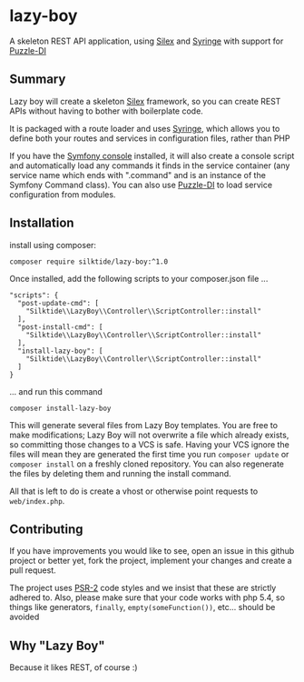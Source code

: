 # lazy-boy
A skeleton REST API application, using [Silex] and [Syringe] with support for [Puzzle-DI]

## Summary
Lazy boy will create a skeleton [Silex] framework, so you can create REST APIs without having to bother with 
boilerplate code.

It is packaged with a route loader and uses [Syringe], which allows you to define both your routes and services in 
configuration files, rather than PHP

If you have the [Symfony console] installed, it will also create a console script and automatically load any commands it
finds in the service container (any service name which ends with ".command" and is an instance of the Symfony Command 
class). You can also use [Puzzle-DI] to load service configuration from modules.

## Installation
install using composer:

    composer require silktide/lazy-boy:^1.0

Once installed, add the following scripts to your composer.json file ...
 
    "scripts": {
      "post-update-cmd": [
        "Silktide\\LazyBoy\\Controller\\ScriptController::install"
      ],
      "post-install-cmd": [
        "Silktide\\LazyBoy\\Controller\\ScriptController::install"
      ],
      "install-lazy-boy": [
        "Silktide\\LazyBoy\\Controller\\ScriptController::install"
      ]
    }

... and run this command

    composer install-lazy-boy
    
This will generate several files from Lazy Boy templates. You are free to make modifications; Lazy Boy will not overwrite 
a file which already exists, so committing those changes to a VCS is safe. Having your VCS ignore the files will
mean they are generated the first time you run `composer update` or `composer install` on a freshly cloned repository.
You can also regenerate the files by deleting them and running the install command.

All that is left to do is create a vhost or otherwise point requests to `web/index.php`.
 
## Contributing

If you have improvements you would like to see, open an issue in this github project or better yet, fork the project,
implement your changes and create a pull request.

The project uses [PSR-2] code styles and we insist that these are strictly adhered to. Also, please make sure that your
code works with php 5.4, so things like generators, `finally`, `empty(someFunction())`, etc... should be avoided

## Why "Lazy Boy"
Because it likes REST, of course :)


[Silex]: https://github.com/silexphp/silex
[Syringe]: https://github.com/silktide/syringe
[Puzzle-DI]: https://github.com/downsider/puzzle-di
[Symfony console]: https://github.com/symfony/console
[PSR-2]: https://github.com/php-fig/fig-standards/blob/master/accepted/PSR-2-coding-style-guide.md
